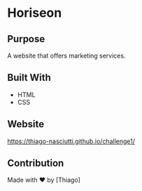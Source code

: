 # Horiseon

## Purpose
A website that offers marketing services.

## Built With
* HTML
* CSS

## Website
https://thiago-nasciutti.github.io/challenge1/

## Contribution
Made with ❤️ by [Thiago]
